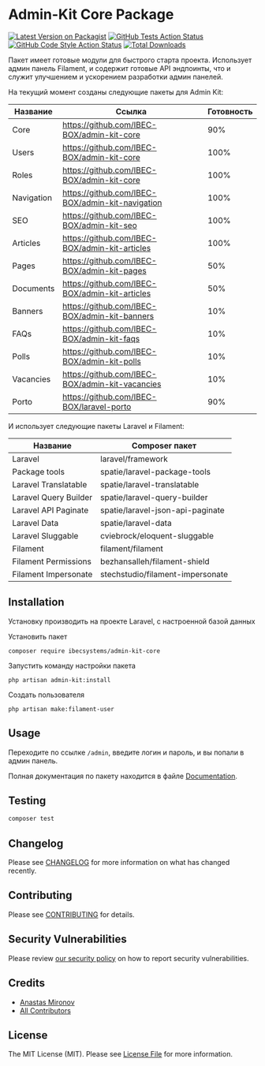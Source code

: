 # Admin-Kit Core Package

[![Latest Version on Packagist](https://img.shields.io/packagist/v/ibecsystems/admin-kit-core.svg?style=flat-square)](https://packagist.org/packages/ibecsystems/admin-kit-core)
[![GitHub Tests Action Status](https://img.shields.io/github/actions/workflow/status/IBEC-BOX/admin-kit-core/run-tests.yml?branch=2.x&label=tests&style=flat-square)](https://github.com/IBEC-BOX/admin-kit-core/actions?query=workflow:run-tests+branch:2.x)
[![GitHub Code Style Action Status](https://img.shields.io/github/actions/workflow/status/IBEC-BOX/admin-kit-core/fix-php-code-style-issues.yml?branch=2.x&label=code%20style&style=flat-square)](https://github.com/IBEC-BOX/admin-kit-core/actions?query=workflow:"Fix+PHP+code+style+issues"+branch:2.x)
[![Total Downloads](https://img.shields.io/packagist/dt/ibecsystems/admin-kit-core.svg?style=flat-square)](https://packagist.org/packages/ibecsystems/admin-kit-core)

Пакет имеет готовые модули для быстрого старта проекта. 
Использует админ панель Filament, и содержит готовые API эндпоинты, что и служит улучшением и ускорением разработки админ панелей.

На текущий момент созданы следующие пакеты для Admin Kit:

| Название   | Ссылка                                           | Готовность |
|------------|--------------------------------------------------|------------|
| Core       | https://github.com/IBEC-BOX/admin-kit-core       | 90%        |
| Users      | https://github.com/IBEC-BOX/admin-kit-core       | 100%       |
| Roles      | https://github.com/IBEC-BOX/admin-kit-core       | 100%       |
| Navigation | https://github.com/IBEC-BOX/admin-kit-navigation | 100%       |
| SEO        | https://github.com/IBEC-BOX/admin-kit-seo        | 100%       |
| Articles   | https://github.com/IBEC-BOX/admin-kit-articles   | 100%       |
| Pages      | https://github.com/IBEC-BOX/admin-kit-pages      | 50%        |
| Documents  | https://github.com/IBEC-BOX/admin-kit-articles   | 50%        |
| Banners    | https://github.com/IBEC-BOX/admin-kit-banners    | 10%        |
| FAQs       | https://github.com/IBEC-BOX/admin-kit-faqs       | 10%        |
| Polls      | https://github.com/IBEC-BOX/admin-kit-polls      | 10%        |
| Vacancies  | https://github.com/IBEC-BOX/admin-kit-vacancies  | 10%        |
| Porto      | https://github.com/IBEC-BOX/laravel-porto        | 90%        |

И использует следующие пакеты Laravel и Filament:

| Название              | Composer пакет                              |
|-----------------------|---------------------------------------------|
| Laravel               | laravel/framework                           |
| Package tools         | spatie/laravel-package-tools                |
| Laravel Translatable  | spatie/laravel-translatable                 |
| Laravel Query Builder | spatie/laravel-query-builder                |
| Laravel API Paginate  | spatie/laravel-json-api-paginate            |
| Laravel Data          | spatie/laravel-data                         |
| Laravel Sluggable     | cviebrock/eloquent-sluggable                |
| Filament              | filament/filament                           |
| Filament Permissions  | bezhansalleh/filament-shield                |
| Filament Impersonate  | stechstudio/filament-impersonate            |

## Installation

Установку производить на проекте Laravel, с настроенной базой данных

Установить пакет
```shell
composer require ibecsystems/admin-kit-core
```

Запустить команду настройки пакета
```shell
php artisan admin-kit:install
```

Создать пользователя
```shell
php artisan make:filament-user
```

## Usage

Переходите по ссылке `/admin`, введите логин и пароль, и вы попали в админ панель.
 
Полная документация по пакету находится в файле [Documentation](Documentation.md).

## Testing

```bash
composer test
```

## Changelog

Please see [CHANGELOG](CHANGELOG.md) for more information on what has changed recently.

## Contributing

Please see [CONTRIBUTING](CONTRIBUTING.md) for details.

## Security Vulnerabilities

Please review [our security policy](../../security/policy) on how to report security vulnerabilities.

## Credits

- [Anastas Mironov](https://github.com/ast21)
- [All Contributors](../../contributors)

## License

The MIT License (MIT). Please see [License File](LICENSE.md) for more information.
